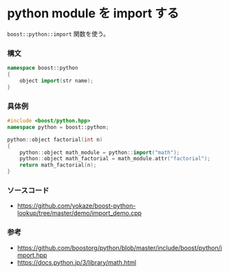 # python module を import する

```boost::python::import``` 関数を使う。

### 構文
```cpp
namespace boost::python
{
    object import(str name);
}
```

### 具体例
```cpp
#include <boost/python.hpp>
namespace python = boost::python;

python::object factorial(int n)
{
    python::object math_module = python::import("math");
    python::object math_factorial = math_module.attr("factorial");
    return math_factorial(n);
}
```

### ソースコード
- https://github.com/yokaze/boost-python-lookup/tree/master/demo/import_demo.cpp

### 参考
- https://github.com/boostorg/python/blob/master/include/boost/python/import.hpp
- https://docs.python.jp/3/library/math.html

